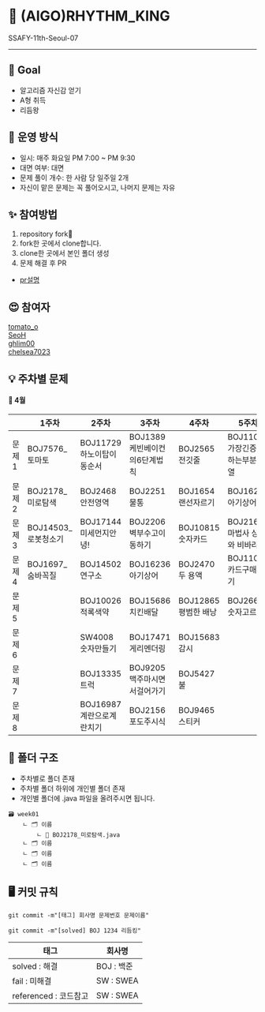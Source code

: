 # 👑 (AlGO)RHYTHM_KING

SSAFY-11th-Seoul-07

---

## 🥅 Goal

- 알고리즘 자신감 얻기
- A형 취득
- 리듬왕

## 🚃 운영 방식

- 일시: 매주 화요일 PM 7:00 ~ PM 9:30
- 대면 여부: 대면
- 문제 풀이 개수: 한 사람 당 일주일 2개
- 자신이 맡은 문제는 꼭 풀어오시고, 나머지 문제는 자유

## ✨ 참여방법

1. repository fork🍴
2. fork한 곳에서 clone합니다.
3. clone한 곳에서 본인 폴더 생성
4. 문제 해결 후 PR

- [pr설명](https://wayhome25.github.io/git/2017/07/08/git-first-pull-request-story/)

## 😍 참여자

[tomato_o](https://github.com/ssafy11thseoul)<br>
[SeoH](https://github.com/seoh77)<br>
[ghlim00](https://github.com/ghlim00)<br>
[chelsea7023](https://github.com/chelsea7023)<br>

## 💡 주차별 문제

#### 🌸 4월

|        | 1주차                | 2주차                     | 3주차                         | 4주차 | 5주차 |
| ------ | -------------------- | ------------------------- | ----------------------------- | ----- | ----- |
| 문제 1 | BOJ7576\_토마토      | BOJ11729 하노이탑이동순서 | BOJ1389 케빈베이컨의6단계법칙 | BOJ2565 전깃줄 | BOJ11053 가장긴증가하는부분수열
| 문제 2 | BOJ2178\_미로탐색    | BOJ2468 안전영역          | BOJ2251 물통                  | BOJ1654 랜선자르기 |  BOJ16236 아기상어           
| 문제 3 | BOJ14503\_로봇청소기 | BOJ17144 미세먼지안녕!    | BOJ2206 벽부수고이동하기      | BOJ10815 숫자카드 | BOJ21610 마법사 상어와 비바라기
| 문제 4 | BOJ1697\_숨바꼭질    | BOJ14502 연구소           | BOJ16236 아기상어             | BOJ2470 두 용액 | BOJ11052 카드구매하기
| 문제 5 |                      | BOJ10026 적록색약         | BOJ15686 치킨배달             | BOJ12865 평범한 배낭 |  BOJ2668 숫자고르기
| 문제 6 |                      | SW4008 숫자만들기         | BOJ17471 게리멘더링           | BOJ15683 감시 | 
| 문제 7 |                      | BOJ13335 트럭             | BOJ9205 맥주마시면서걸어가기  | BOJ5427 불 | 
| 문제 8 |                      | BOJ16987 계란으로계란치기 | BOJ2156 포도주시식            | BOJ9465 스티커

## 📁 폴더 구조

- 주차별로 폴더 존재
- 주차별 폴더 하위에 개인별 폴더 존재
- 개인별 폴더에 .java 파일을 올려주시면 됩니다.

```
🗃️ week01
    ㄴ 🗂️ 이름
        ㄴ 📄 BOJ2178_미로탐색.java
    ㄴ 🗂️ 이름
    ㄴ 🗂️ 이름
    ㄴ 🗂️ 이름
```

## 🖥️ 커밋 규칙

```
git commit -m"[태그] 회사명 문제번호 문제이름"

git commit -m"[solved] BOJ 1234 리듬킹"
```

| 태그                  | 회사명     |
| --------------------- | ---------- |
| solved : 해결         | BOJ : 백준 |
| fail : 미해결         | SW : SWEA  |
| referenced : 코드참고 | SW : SWEA  |
